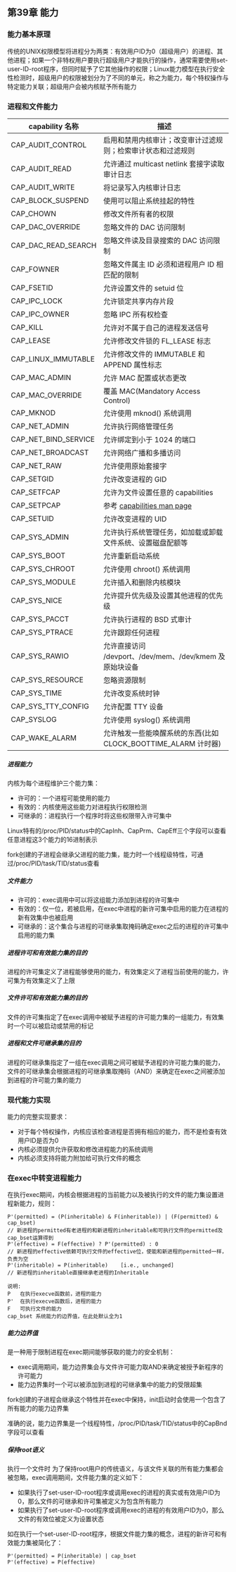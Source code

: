 ## 第39章 能力

### 能力基本原理

传统的UNIX权限模型将进程分为两类：有效用户ID为0（超级用户）的进程、其他进程；如果一个非特权用户要执行超级用户才能执行的操作，通常需要使用set-user-ID-root程序，但同时赋予了它其他操作的权限；Linux能力模型在执行安全性检测时，超级用户的权限被划分为了不同的单元，称之为能力，每个特权操作与特定能力关联；超级用户会被内核赋予所有能力

### 进程和文件能力

| capability 名称      | 描述                                                         |
| -------------------- | ------------------------------------------------------------ |
| CAP_AUDIT_CONTROL    | 启用和禁用内核审计；改变审计过滤规则；检索审计状态和过滤规则 |
| CAP_AUDIT_READ       | 允许通过 multicast netlink 套接字读取审计日志                |
| CAP_AUDIT_WRITE      | 将记录写入内核审计日志                                       |
| CAP_BLOCK_SUSPEND    | 使用可以阻止系统挂起的特性                                   |
| CAP_CHOWN            | 修改文件所有者的权限                                         |
| CAP_DAC_OVERRIDE     | 忽略文件的 DAC 访问限制                                      |
| CAP_DAC_READ_SEARCH  | 忽略文件读及目录搜索的 DAC 访问限制                          |
| CAP_FOWNER           | 忽略文件属主 ID 必须和进程用户 ID 相匹配的限制               |
| CAP_FSETID           | 允许设置文件的 setuid 位                                     |
| CAP_IPC_LOCK         | 允许锁定共享内存片段                                         |
| CAP_IPC_OWNER        | 忽略 IPC 所有权检查                                          |
| CAP_KILL             | 允许对不属于自己的进程发送信号                               |
| CAP_LEASE            | 允许修改文件锁的 FL_LEASE 标志                               |
| CAP_LINUX_IMMUTABLE  | 允许修改文件的 IMMUTABLE 和 APPEND 属性标志                  |
| CAP_MAC_ADMIN        | 允许 MAC 配置或状态更改                                      |
| CAP_MAC_OVERRIDE     | 覆盖 MAC(Mandatory Access Control)                           |
| CAP_MKNOD            | 允许使用 mknod() 系统调用                                    |
| CAP_NET_ADMIN        | 允许执行网络管理任务                                         |
| CAP_NET_BIND_SERVICE | 允许绑定到小于 1024 的端口                                   |
| CAP_NET_BROADCAST    | 允许网络广播和多播访问                                       |
| CAP_NET_RAW          | 允许使用原始套接字                                           |
| CAP_SETGID           | 允许改变进程的 GID                                           |
| CAP_SETFCAP          | 允许为文件设置任意的 capabilities                            |
| CAP_SETPCAP          | 参考 [capabilities man page](http://man7.org/linux/man-pages/man7/capabilities.7.html) |
| CAP_SETUID           | 允许改变进程的 UID                                           |
| CAP_SYS_ADMIN        | 允许执行系统管理任务，如加载或卸载文件系统、设置磁盘配额等   |
| CAP_SYS_BOOT         | 允许重新启动系统                                             |
| CAP_SYS_CHROOT       | 允许使用 chroot() 系统调用                                   |
| CAP_SYS_MODULE       | 允许插入和删除内核模块                                       |
| CAP_SYS_NICE         | 允许提升优先级及设置其他进程的优先级                         |
| CAP_SYS_PACCT        | 允许执行进程的 BSD 式审计                                    |
| CAP_SYS_PTRACE       | 允许跟踪任何进程                                             |
| CAP_SYS_RAWIO        | 允许直接访问 /devport、/dev/mem、/dev/kmem 及原始块设备      |
| CAP_SYS_RESOURCE     | 忽略资源限制                                                 |
| CAP_SYS_TIME         | 允许改变系统时钟                                             |
| CAP_SYS_TTY_CONFIG   | 允许配置 TTY 设备                                            |
| CAP_SYSLOG           | 允许使用 syslog() 系统调用                                   |
| CAP_WAKE_ALARM       | 允许触发一些能唤醒系统的东西(比如 CLOCK_BOOTTIME_ALARM 计时器) |

##### 进程能力

内核为每个进程维护三个能力集：

* 许可的：一个进程可能使用的能力
* 有效的：内核使用这些能力对进程执行权限检测
* 可继承的：进程执行一个程序时将这些权限带入许可集中

Linux特有的/proc/PID/status中的CapInh、CapPrm、CapEff三个字段可以查看任意进程这3个能力的16进制表示

fork创建的子进程会继承父进程的能力集，能力时一个线程级特性，可通过/proc/PID/task/TID/status查看

##### 文件能力

* 许可的：exec调用中可以将这组能力添加到进程的许可集中
* 有效的：仅一位，若被启用，在exec中进程的新许可集中启用的能力在进程的新有效集中也被启用
* 可继承的：这个集合与进程的可继承集取掩码确定exec之后的进程的许可集中启用的能力集

##### 进程许可和有效能力集的目的

进程的许可集定义了进程能够使用的能力，有效集定义了进程当前使用的能力，许可集为有效集定义了上限

##### 文件许可和有效能力集的目的

文件的许可集指定了在exec调用中被赋予进程的许可能力集的一组能力，有效集时一个可以被启动或禁用的标记

##### 进程和文件可继承集的目的

进程的可继承集指定了一组在exec调用之间可被赋予进程的许可能力集的能力，文件的可继承集会根据进程的可继承集取掩码（AND）来确定在exec之间被添加到进程的许可能力集的能力

### 现代能力实现

能力的完整实现要求：

* 对于每个特权操作，内核应该检查进程是否拥有相应的能力，而不是检查有效用户ID是否为0
* 内核必须提供允许获取和修改进程能力的系统调用
* 内核必须支持将能力附加给可执行文件的概念

### 在exec中转变进程能力

在执行exec期间，内核会根据进程的当前能力以及被执行的文件的能力集设置进程新能力，规则：

```
P'(permitted) = (P(inheritable) & F(inheritable)) | (F(permitted) & cap_bset)             
// 新进程的permitted有老进程的和新进程的inheritable和可执行文件的permitted及cap_bset运算得到
P'(effective) = F(effective) ? P'(permitted) : 0            
// 新进程的effective依赖可执行文件的effective位，使能和新进程的permitted一样，负责为空
P'(inheritable) = P(inheritable)    [i.e., unchanged]       
// 新进程的inheritable直接继承老进程的Inheritable

说明:
P   在执行execve函数前，进程的能力
P'  在执行execve函数后，进程的能力
F   可执行文件的能力
cap_bset 系统能力的边界值，在此处默认全为1
```

##### 能力边界值

是一种用于限制进程在exec期间能够获取的能力的安全机制：

* exec调用期间，能力边界集会与文件许可能力取AND来确定被授予新程序的许可能力
* 能力边界集时一个可以被添加到进程的可继承集中的能力的受限超集

fork创建的子进程会继承这个特性并在exec中保持，init启动时会使用一个包含了所有能力的能力边界集

准确的说，能力边界集是一个线程特性，/proc/PID/task/TID/status中的CapBnd字段可以查看

##### 保持root语义

执行一个文件时 为了保持root用户的传统语义，与该文件关联的所有能力集都会被忽略，exec调用期间，文件能力集的定义如下：

* 如果执行了set-user-ID-root程序或调用exec的进程的真实或有效用户ID为0，那么文件的可继承和许可集被定义为包含所有能力
* 如果执行了set-user-ID-root程序或调用exec的进程的有效用户ID为0，那么文件的有效位被定义为设置状态

如在执行一个set-user-ID-root程序，根据文件能力集的概念，进程的新许可和有效能力集被简化了：

```
P'(permitted) = P(inheritable) | cap_bset          
P'(effective) = P(effective)    
```

